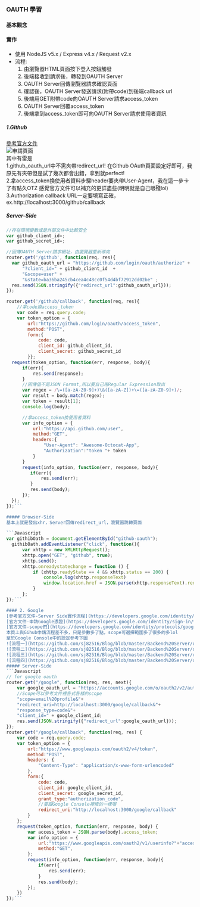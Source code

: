 ### OAUTH 學習  
#### 基本觀念
#### 實作
* 使用 NodeJS v5.x / Express v4.x / Request v2.x
* 流程:
  1. 由瀏覽器HTML頁面按下登入按鈕觸發
  2. 後端接收到請求後，轉發到OAUTH Server
  3. OAUTH Server回傳瀏覽器請求確認頁面  
  4. 確認後，OAUTH Server發送請求(附帶code)到後端callback url
  5. 後端用GET附帶code向OAUTH Server請求access_token  
  6. OAUTH Server回覆access_token  
  7. 後端拿到access_token即可向OAUTH Server請求使用者資訊

##### 1.Github  
[參考官方文件](https://developer.github.com/v3/oauth/#scopes)  
![申請頁面]()  
其中有雷是   
1.github_oauth_url中不需夾帶redirect_url! 在Github OAuth頁面設定好即可，我原先有夾帶但是試了幾次都會出錯，拿到就perfect!  
2.拿access_token換使用者資料步驟header要夾帶User-Agent，我在這一步卡了有點久OTZ 感覺官方文件可以補充的更詳盡些(明明就是自己眼殘lol)  
3.Authorization callback URL一定要填寫正確，ex.http://localhost:3000/github/callback  

##### Server-Side

```Javascript
//存在環境變數或是外部文件中比較安全
var github_client_id=;
var github_secret_id=;

//回傳OAUTH Server請求網址，由瀏覽器重新導向
router.get('/github', function(req, res){
  var github_oauth_url = "https://github.com/login/oauth/authorize" +
      "?client_id=" + github_client_id  +
      "&scope=user" +
      "&state=ba36ba245cb4cea4c48cc0f54d4bf72912dd02be" ;
  res.send(JSON.stringify({"redirect_url":github_oauth_url}));
});

router.get('/github/callback', function(req, res){
    //拿code換access_token
    var code = req.query.code;
    var token_option = {
        url:"https://github.com/login/oauth/access_token",
        method:"POST",
        form:{
            code: code,
            client_id: github_client_id,
            client_secret: github_secret_id
        }};
  request(token_option, function(err, response, body){
      if(err){
          res.send(response);
      }
      //回傳值不是JSON Format,所以要自己用Regular Expression取出
      var regex = /\=([a-zA-Z0-9]+)\&([a-zA-Z])+\=([a-zA-Z0-9]+)/;
      var result = body.match(regex);
      var token = result[1];
      console.log(body);

      //拿access_token換使用者資料
      var info_option = {
          url:"https://api.github.com/user",
          method:"GET",
          headers:{
              "User-Agent": "Awesome-Octocat-App",
              "Authorization":"token "+ token
          }
      }
      request(info_option, function(err, response, body){
         if(err){
             res.send(err);
         }
         res.send(body);
      });
  });
});```

##### Browser-Side  
基本上就是發出xhr，Server回傳redirect_url，瀏覽器跳轉頁面

```Javascript
var githibOath = document.getElementById("github-oauth");
  githibOath.addEventListener("click", function(){
      var xhttp = new XMLHttpRequest();
      xhttp.open("GET", "github", true);
      xhttp.send();
      xhttp.onreadystatechange = function () {
          if (xhttp.readyState == 4 && xhttp.status == 200) {
              console.log(xhttp.responseText)
              window.location.href = JSON.parse(xhttp.responseText).redirect_url;
          }
      };
});```

#### 2. Google
[參考官方文件-Server Side實作流程](https://developers.google.com/identity/protocols/OAuth2WebServer)  
[官方文件-申請Google憑證](https://developers.google.com/identity/sign-in/web/devconsole-project)  
[官方文件-scope們](https://developers.google.com/identity/protocols/googlescopes)      
本質上與Gihub申請流程差不多，只是參數多了點，scope可選擇範圍多了很多的多lol   
至於Google Console中的設定參考下圖  
![流程一](https://github.com/sj82516/Blog/blob/master/Backend%20Server/oauth_imgs/google1.jpg)  
![流程二](https://github.com/sj82516/Blog/blob/master/Backend%20Server/oauth_imgs/google2.jpg)  
![流程三](https://github.com/sj82516/Blog/blob/master/Backend%20Server/oauth_imgs/google3.jpg)  
![流程四](https://github.com/sj82516/Blog/blob/master/Backend%20Server/oauth_imgs/google4.png)  
##### Server-Side
```Javascript
// for google oauth
router.get("/google", function(req, res, next){
    var google_oauth_url = "https://accounts.google.com/o/oauth2/v2/auth?" +  
    //Scope可以參考文件裡各式各樣的scope
    "scope=email%20profile&"+
    "redirect_uri=http://localhost:3000/google/callback&"+
    "response_type=code&"+
    "client_id=" + google_client_id;
    res.send(JSON.stringify({"redirect_url":google_oauth_url}));
});
router.get("/google/callback", function(req, res) {
    var code = req.query.code;
    var token_option = {
        url:"https://www.googleapis.com/oauth2/v4/token",
        method:"POST",
        headers: {
            "Content-Type": "application/x-www-form-urlencoded"
        },
        form:{
            code: code,
            client_id: google_client_id,
            client_secret: google_secret_id,
            grant_type:"authorization_code",
            //要跟Google Console裡填的一樣喔
            redirect_uri:"http://localhost:3000/google/callback"
        }
    };
    request(token_option, function(err, resposne, body) {
        var access_token = JSON.parse(body).access_token;
        var info_option = {
            url:"https://www.googleapis.com/oauth2/v1/userinfo?"+"access_token="+access_token,
            method:"GET",
        };
        request(info_option, function(err, response, body){
            if(err){
                res.send(err);
            }
            res.send(body);
        });
    })
});```
